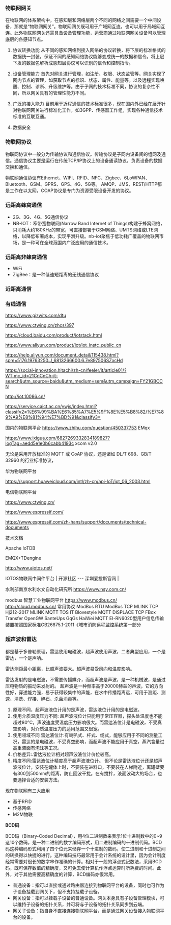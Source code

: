### 物联网网关
在物联网的体系架构中，在感知层和网络层两个不同的网络之间需要一个中间设备，那就是“物联网网关”。物联网网关既可用于广域网互连，也可以用于局域网互连。此外物联网网关还需具备设备管理功能，运营商通过物联网网关设备可以管理底层的各感知节点。
1. 协议转换功能
    从不同的感知网络到接入网络的协议转换，将下层的标准格式的数据统一封装，保证不同的感知网络协议能够变成统一的数据和信令。将上层下发的数据包解析成感知层协议可以识别的信令和控制指令。

2. 设备管理能力
首先对网关进行管理，如注册、权限、状态监管等。网关实现了网内节点的管理，如获取节点的标识、状态、属性、能量等。以及远程实现唤醒、控制、诊断、升级维护等。由于子网的技术标准不同，协议的复杂性不同，所以网关具有的管理性能力不同。

3. 广泛的接入能力
目前用于近程通信的技术标准很多，现在国内外已经在展开针对物联网网关进行标准化工作，如3GPP、传感器工作组，实现各种通信技术标准的互联互通。


4. 数据安全


### 物联网协议
物联网协议中一般分为传输协议和通信协议。传输协议是子网内设备间的组网及通信。通信协议主要是运行在传统TCP/IP协议上的设备通读协议，负责设备的数据交换和通信。

物联网通信协议有Ethernet、WIFI、RFID、NFC、Zigbee、6LoWPAN、Bluetooth、GSM、GPRS、GPS、4G、5G等。
AMQP、JMS、REST/HTTP都是工作在以太网，COAP协议是专门为资源受限设备开发的协议。


### 远距离蜂窝通信
* 2G、3G、4G、5G通信协议
* NB-IOT：窄带宽物联网(Narrow Band Internet of Things)构建于蜂窝网络，只消耗大约180KHz的带宽，可直接部署于GSM网络、UMTS网络或LTE网络，以降低布署成本，实现平滑升级。nb-iot聚焦于低功耗广覆盖的物联网市场，是一种可在全球范围内广泛应用的通信技术。

### 远距离非蜂窝通信
* WiFi
* ZigBee：是一种低速短距离的无线通信协议
### 近距离通信

### 有线通信


https://www.gizwits.com/dtu

https://www.ctwing.cn/zhcs/397

https://cloud.baidu.com/product/iotstack.html

https://www.aliyun.com/product/iot/iot_instc_public_cn

https://help.aliyun.com/document_detail/115438.html?spm=5176.19763250.J_6813266600.6.7e897506SZxcHd


https://social-innovation.hitachi/zh-cn/feeler/it/article01/?WT.mc_id=21CnCnCh-it-search&utm_source=baidu&utm_medium=sem&utm_campaign=FY21GBCCN

http://iot.10086.cn/

https://service.caict.ac.cn/ywjs/index.html?classify2=%E6%99%BA%E6%85%A7%E5%9F%8E%E5%B8%82/%E7%89%A9%E8%81%94%E7%BD%91&classify3=

国内的物联网平台
https://www.zhihu.com/question/450337753
EMqx

https://www.ixigua.com/6827269332834189827?logTag=aedd5e1e0b6cabb4193c
xcom v2.0



无论是采用开放标准的 MQTT 或 CoAP 协议，还是诸如 DL/T 698、GB/T 32960 的行业标准协议，



华为物联网平台

https://support.huaweicloud.com/intl/zh-cn/api-IoT/iot_06_2003.html

电信物联网平台

https://www.ctwing.cn/



https://www.espressif.com/

https://www.espressif.com/zh-hans/support/documents/technical-documents

技术文档

Apache IoTDB

EMQX+TDengine

http://www.aiotos.net/

IOTOS物联网中间件平台 | 开源社区 --- 深圳爱投斯官网 | 



水利部南京水利水文自动化研究所
https://www.nsy.com.cn/


modbus 智慧工业物联网平台
https://www.modbus.cn/
http://cloud.modbus.cn/
常用协议
ModBus RTU
ModBus TCP
MLINK TCP
Hj212-2017
MLINK MQTT
TOS IT
Blovestyle MQTT
DISPLACE TCP
FBox Transfer
OpenGW
SanteUps
GqGs
HaiWei MQTT
EI-RN6020型用户信息传输装置按照国家标准GB26875.1-2011《城市消防远程监控系统第一部分




### 超声波和雷达

都是基于多普勒原理，雷达使用电磁波，超声波使用声波，二者典型应用，一个是雷达，一个是声呐。

雷达测距最小距离，比超声波要大。超声波易受风向和温度影响。

雷达发射的是电磁波，不需要传播媒介，而超声波是声波，是一种机械波，是通过压电物质的振动来发射的。
超声波是一种频率高于20000赫兹的声波，它的方向性好，穿透能力强，易于获得较集中的声能，在水中传播距离远，可用于测距、测速、清洗、焊接、碎石、杀菌消毒等。

1. 原理不同，超声波液位计用的是声波，雷达液位计用的是电磁波。
2. 使用介质温度压力不同:
   超声波液位计只能用于常压容器，探头处温度也不能超过80℃，声波速度受温度压力影响很大。而雷达液位计是电磁波，不受真空影响，对介质温度压力的适用范围又很宽。
3. 使用领域不同
雷达液位计:有喇叭式、杆式、缆式，能够应用于不同的测量工况，雷达的是电磁波，不受真空影响，而超声波不能应用于真空，蒸汽含量过高重液面有泡沫等工况。
4. 价格差异:.雷达液位计相对超声波液位计价位较高。
5. 精度不同:雷达液位计精度高于超声波液位计。
但不论是雷达液位计还是超声波液位计，安装在罐体上时，不要装在进料口，不要装在人梯附近，离罐壁要有300到500mm的距离，防止回波干扰。在有搅拌，液面波动大的场合，也要选择合适的安装方法。





现在物联网有三大应用

* 基于RFID
* 传感网络
* M2M物联



**BCD码**

BCD码（Binary-Coded Decimal‎），用4位二进制数来表示1位十进制数中的0~9这10个数码，是一种二进制的数字编码形式，用二进制编码的十进制代码。BCD码这种编码形式利用了四个位元来储存一个十进制的数码，使二进制和十进制之间的转换得以快捷的进行。这种编码技巧最常用于会计系统的设计里，因为会计制度经常需要对很长的数字串作准确的计算。相对于一般的浮点式记数法，采用BCD码，既可保存数值的精确度，又可免去使计算机作浮点运算时所耗费的时间。此外，对于其他需要高精确度的计算，BCD编码亦很常用。





* 普通设备：指可以直接或通过路由器连接到物联网平台的设备，同时也可作为子设备挂载到网关下，但不支持挂载子设备。
* 网关设备：指可以挂载子设备的普通设备。网关本身具有子设备管理模块，可以维持子设备的拓扑关系，并可将与子设备的拓扑关系同步到云端。
* 网关子设备：指自身不直接连接物联网平台，而是通过网关设备接入物联网平台的设备。



